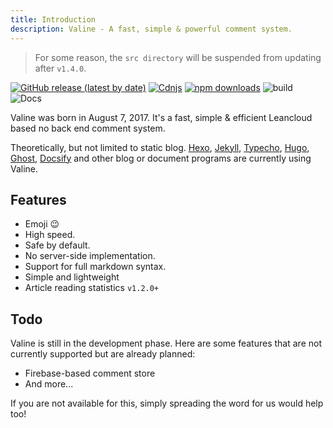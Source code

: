 ```yaml
---
title: Introduction
description: Valine - A fast, simple & powerful comment system.
---
```


> For some reason, the `src directory` will be suspended from updating after `v1.4.0`.

[![GitHub release (latest by date)](https://img.shields.io/github/v/release/xCss/Valine?style=plastic)](https://github.com/xCss/Valine/releases) 
[![Cdnjs](https://img.shields.io/cdnjs/v/valine?style=plastic)](https://cdnjs.com/libraries/valine) 
[![npm downloads](https://img.shields.io/npm/dm/valine.svg?style=plastic&logo=npm)](https://www.npmjs.com/package/valine) 
![build](https://img.shields.io/circleci/project/github/xCss/Valine/master.svg?style=plastic&logo=circleci) 
![Docs](https://img.shields.io/github/workflow/status/xCss/Valine-docs/docs?logo=github&style=plastic) 

Valine was born in August 7, 2017. It's a fast, simple & efficient Leancloud based no back end comment system.

Theoretically, but not limited to static blog. [Hexo](/en/hexo.html), [Jekyll](/em/jekyll.html), [Typecho](http://typecho.org/), [Hugo](https://gohugo.io/), [Ghost](https://ghost.org), [Docsify](https://github.com/daidi/docsify-valine/) and other blog or document programs are currently using Valine.

## Features
- Emoji 😉
- High speed.
- Safe by default.
- No server-side implementation.
- Support for full markdown syntax.
- Simple and lightweight 
- Article reading statistics `v1.2.0+`

## Todo
Valine is still in the development phase. Here are some features that are not currently supported but are already planned:
- Firebase-based comment store
- And more...


If you are not available for this, simply spreading the word for us would help too!

